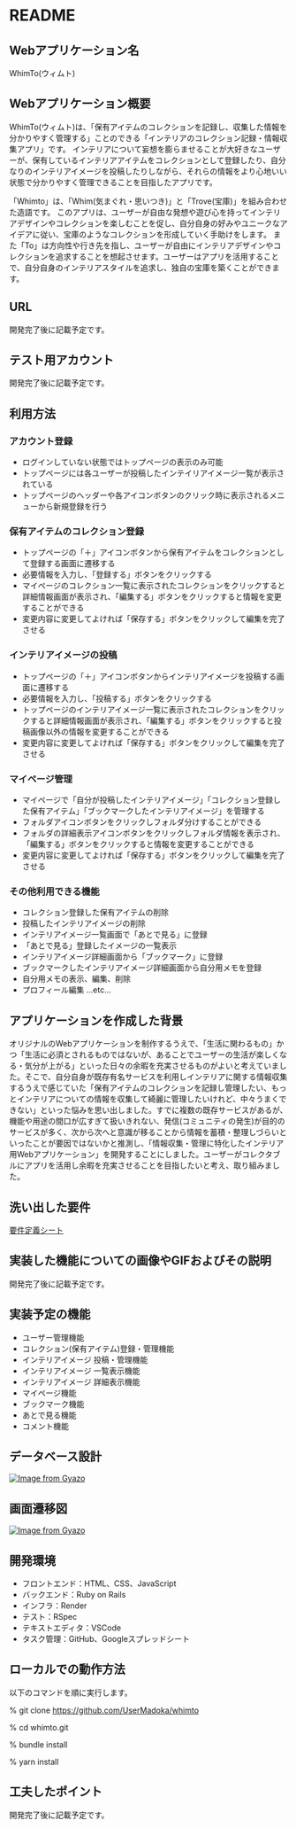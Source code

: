 # README

## Webアプリケーション名
WhimTo(ウィムト)

## Webアプリケーション概要
WhimTo(ウィムト)は、「保有アイテムのコレクションを記録し、収集した情報を分かりやすく管理する」ことのできる「インテリアのコレクション記録・情報収集アプリ」です。
インテリアについて妄想を膨らませることが大好きなユーザーが、保有しているインテリアアイテムをコレクションとして登録したり、自分なりのインテリアイメージを投稿したりしながら、それらの情報をより心地いい状態で分かりやすく管理できることを目指したアプリです。

「Whimto」は、「Whim(気まぐれ・思いつき)」と「Trove(宝庫)」を組み合わせた造語です。
このアプリは、ユーザーが自由な発想や遊び心を持ってインテリアデザインやコレクションを楽しむことを促し、自分自身の好みやユニークなアイデアに従い、宝庫のようなコレクションを形成していく手助けをします。
また「To」は方向性や行き先を指し、ユーザーが自由にインテリアデザインやコレクションを追求することを想起させます。ユーザーはアプリを活用することで、自分自身のインテリアスタイルを追求し、独自の宝庫を築くことができます。

## URL
開発完了後に記載予定です。

## テスト用アカウント
開発完了後に記載予定です。

## 利用方法

### アカウント登録
- ログインしていない状態ではトップページの表示のみ可能
- トップページには各ユーザーが投稿したインテイリアイメージ一覧が表示されている
- トップページのヘッダーや各アイコンボタンのクリック時に表示されるメニューから新規登録を行う

### 保有アイテムのコレクション登録
- トップページの「＋」アイコンボタンから保有アイテムをコレクションとして登録する画面に遷移する
- 必要情報を入力し、「登録する」ボタンをクリックする
- マイページのコレクション一覧に表示されたコレクションをクリックすると詳細情報画面が表示され、「編集する」ボタンをクリックすると情報を変更することができる
- 変更内容に変更してよければ「保存する」ボタンをクリックして編集を完了させる

### インテリアイメージの投稿
- トップページの「＋」アイコンボタンからインテリアイメージを投稿する画面に遷移する
- 必要情報を入力し、「投稿する」ボタンをクリックする
- トップページのインテリアイメージ一覧に表示されたコレクションをクリックすると詳細情報画面が表示され、「編集する」ボタンをクリックすると投稿画像以外の情報を変更することができる
- 変更内容に変更してよければ「保存する」ボタンをクリックして編集を完了させる

### マイページ管理
- マイページで「自分が投稿したインテリアイメージ」「コレクション登録した保有アイテム」「ブックマークしたインテリアイメージ」を管理する
- フォルダアイコンボタンをクリックしフォルダ分けすることができる
- フォルダの詳細表示アイコンボタンをクリックしフォルダ情報を表示され、「編集する」ボタンをクリックすると情報を変更することができる
- 変更内容に変更してよければ「保存する」ボタンをクリックして編集を完了させる

### その他利用できる機能
- コレクション登録した保有アイテムの削除
- 投稿したインテリアイメージの削除
- インテリアイメージ一覧画面で「あとで見る」に登録
- 「あとで見る」登録したイメージの一覧表示
- インテリアイメージ詳細画面から「ブックマーク」に登録
- ブックマークしたインテリアイメージ詳細画面から自分用メモを登録
- 自分用メモの表示、編集、削除
- プロフィール編集 …etc…

## アプリケーションを作成した背景
オリジナルのWebアプリケーションを制作するうえで、「生活に関わるもの」かつ「生活に必須とされるものではないが、あることでユーザーの生活が楽しくなる・気分が上がる」といった日々の余暇を充実させるものがよいと考えていました。そこで、自分自身が既存有名サービスを利用しインテリアに関する情報収集するうえで感じていた「保有アイテムのコレクションを記録し管理したい、もっとインテリアについての情報を収集して綺麗に管理したいけれど、中々うまくできない」といった悩みを思い出しました。すでに複数の既存サービスがあるが、機能や用途の間口が広すぎて扱いきれない、発信(コミュニティの発生)が目的のサービスが多く、次から次へと意識が移ることから情報を蓄積・整理しづらいといったことが要因ではないかと推測し、「情報収集・管理に特化したインテリア用Webアプリケーション」を開発することにしました。ユーザーがコレクタブルにアプリを活用し余暇を充実させることを目指したいと考え、取り組みました。

## 洗い出した要件
[要件定義シート](https://docs.google.com/spreadsheets/d/1kRx4RjuKJyqzPn5oStIRMUYupRNQNqTnFktj1BieAgs/edit?usp=sharing)

## 実装した機能についての画像やGIFおよびその説明
開発完了後に記載予定です。

## 実装予定の機能
- ユーザー管理機能
- コレクション(保有アイテム)登録・管理機能
- インテリアイメージ 投稿・管理機能
- インテリアイメージ 一覧表示機能
- インテリアイメージ 詳細表示機能
- マイページ機能
- ブックマーク機能
- あとで見る機能
- コメント機能

## データベース設計
[![Image from Gyazo](https://gyazo.com/5d38f034f418b1005040b3c32ac3279f.png)](https://gyazo.com/5d38f034f418b1005040b3c32ac3279f)

## 画面遷移図
[![Image from Gyazo](https://gyazo.com/6401e84eaa8c1f143192b6c396a44396.png)](https://gyazo.com/6401e84eaa8c1f143192b6c396a44396)

## 開発環境
- フロントエンド：HTML、CSS、JavaScript
- バックエンド：Ruby on Rails
- インフラ：Render
- テスト：RSpec
- テキストエディタ：VSCode
- タスク管理：GitHub、Googleスプレッドシート

## ローカルでの動作方法
以下のコマンドを順に実行します。

% git clone https://github.com/UserMadoka/whimto

% cd whimto.git

% bundle install

% yarn install

## 工夫したポイント
開発完了後に記載予定です。